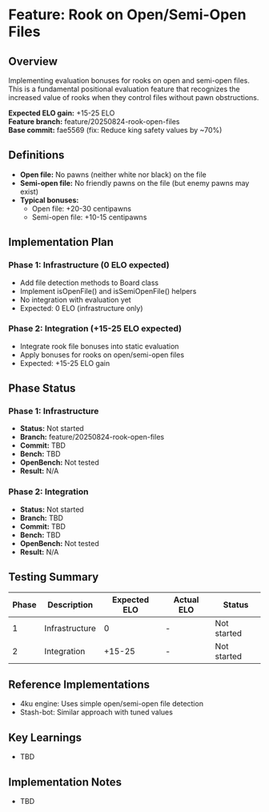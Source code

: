 # Feature: Rook on Open/Semi-Open Files

## Overview
Implementing evaluation bonuses for rooks on open and semi-open files. This is a fundamental positional evaluation feature that recognizes the increased value of rooks when they control files without pawn obstructions.

**Expected ELO gain:** +15-25 ELO  
**Feature branch:** feature/20250824-rook-open-files  
**Base commit:** fae5569 (fix: Reduce king safety values by ~70%)

## Definitions
- **Open file:** No pawns (neither white nor black) on the file
- **Semi-open file:** No friendly pawns on the file (but enemy pawns may exist)
- **Typical bonuses:** 
  - Open file: +20-30 centipawns
  - Semi-open file: +10-15 centipawns

## Implementation Plan

### Phase 1: Infrastructure (0 ELO expected)
- Add file detection methods to Board class
- Implement isOpenFile() and isSemiOpenFile() helpers
- No integration with evaluation yet
- Expected: 0 ELO (infrastructure only)

### Phase 2: Integration (+15-25 ELO expected)
- Integrate rook file bonuses into static evaluation
- Apply bonuses for rooks on open/semi-open files
- Expected: +15-25 ELO gain

## Phase Status

### Phase 1: Infrastructure
- **Status:** Not started
- **Branch:** feature/20250824-rook-open-files
- **Commit:** TBD
- **Bench:** TBD
- **OpenBench:** Not tested
- **Result:** N/A

### Phase 2: Integration
- **Status:** Not started
- **Branch:** TBD
- **Commit:** TBD
- **Bench:** TBD
- **OpenBench:** Not tested
- **Result:** N/A

## Testing Summary

| Phase | Description | Expected ELO | Actual ELO | Status |
|-------|-------------|--------------|------------|--------|
| 1 | Infrastructure | 0 | - | Not started |
| 2 | Integration | +15-25 | - | Not started |

## Reference Implementations
- 4ku engine: Uses simple open/semi-open file detection
- Stash-bot: Similar approach with tuned values

## Key Learnings
- TBD

## Implementation Notes
- TBD